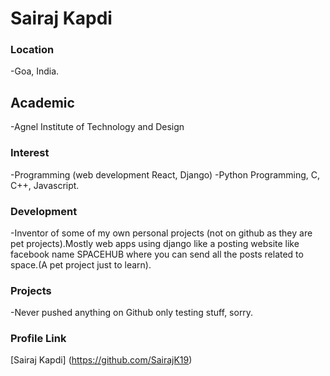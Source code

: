 # Sairaj Kapdi

### Location
-Goa, India.

## Academic
-Agnel Institute of Technology and Design

### Interest
-Programming (web development React, Django)
-Python Programming, C, C++, Javascript.

### Development
-Inventor of some of my own personal projects (not on github as they are pet projects).Mostly web apps using django like a posting website like facebook name SPACEHUB where you can send all the posts related to space.(A pet project just to learn).

### Projects
-Never pushed anything on Github only testing stuff, sorry.

### Profile Link
[Sairaj Kapdi] (https://github.com/SairajK19)



